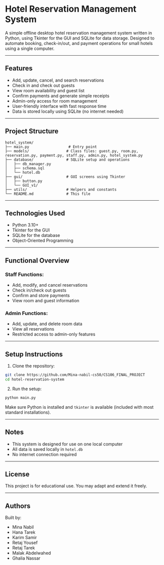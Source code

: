 # Hotel Reservation Management System

A simple offline desktop hotel reservation management system written in Python, using Tkinter for the GUI and SQLite for data storage. Designed to automate booking, check-in/out, and payment operations for small hotels using a single computer.

---

## Features

* Add, update, cancel, and search reservations
* Check in and check out guests
* View room availability and guest list
* Confirm payments and generate simple receipts
* Admin-only access for room management
* User-friendly interface with fast response time
* Data is stored locally using SQLite (no internet needed)

---

## Project Structure

```plaintext
hotel_system/
├── main.py                  # Entry point
├── models/                 # Class files: guest.py, room.py, reservation.py, payment.py, staff.py, admin.py, hotel_system.py
├── database/               # SQLite setup and operations
│   ├── db_manager.py
│   ├── schema.sql
│   └── hotel.db
├── gui/                    # GUI screens using Tkinter
│   ├── button.py
│   └── GUI_v1/
├── utils/                  # Helpers and constants
└── README.md               # This file
```

---

## Technologies Used

* Python 3.10+
* Tkinter for the GUI
* SQLite for the database
* Object-Oriented Programming

---

## Functional Overview

### Staff Functions:

* Add, modify, and cancel reservations
* Check in/check out guests
* Confirm and store payments
* View room and guest information

### Admin Functions:

* Add, update, and delete room data
* View all reservations
* Restricted access to admin-only features

---

## Setup Instructions

1. Clone the repository:

```bash
git clone https://github.com/Mina-nabil-cs50/CS106_FINAL_PROJECT
cd hotel-reservation-system
```

2. Run the setup:

```bash
python main.py
```

Make sure Python is installed and `tkinter` is available (included with most standard installations).

---

## Notes

* This system is designed for use on one local computer
* All data is saved locally in `hotel.db`
* No internet connection required

---

## License

This project is for educational use. You may adapt and extend it freely.

---

## Authors

Built by:

* Mina Nabil
* Hana Tarek
* Karim Samir
* Retaj Yousef
* Retaj Tarek
* Malak Abdelwahed
* Ghalia Nassar
